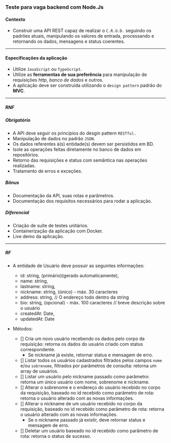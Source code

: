 ### Teste para vaga backend com Node.Js

#### Contexto

- Construir uma API REST capaz de realizar o `C.R.U.D.` seguindo os padrões atuais, manipulando os valores de entrada, processando e retornando os dados, mensagens e status coerentes.

---

#### Especificações da aplicação

- Utilize `JavaScript` ou `TypeScript`.
- Utilize as **ferramentas de sua preferência** para manipulação de requisições _http_, _banco de dados_ e outros.
- A aplicação deve ser construída utilizando o `design pattern` padrão do **MVC**.

---

##### RNF

##### **Obrigatório**

- A API deve seguir os princípios do desgin pattern `RESTful.`
- Manipulação de dados no padrão `JSON`.
- Os dados referentes à(s) entidade(s) devem ser persistidos em BD.
- Isole as operações feitas diretamente no banco de dados em repositórios.
- Retorno das requisições e status com semântica nas operações realizadas.
- Tratamento de erros e exceções.

##### **Bônus**

- Documentação da API, suas rotas e parâmetros.
- Documentação dos requisitos necessários para rodar a aplicação.

##### **Diferencial**

- Criação de suíte de testes unitários.
- Containerização da aplicação com Docker.
- Live demo da aplicação.

---

##### RF

- A entidade de Usuário deve possuir as seguintes informações:
  - id: string, (primário)(gerado automaticamente),
  - name: string,
  - lastname: string,
  - nickname: string, (único) - máx. 30 caracteres
  - address: string, // O endereço todo dentro da string
  - bio: string, (opcional) - máx. 100 caracteres // breve descrição sobre o usuário
  - createdAt: Date,
  - updatedAt: Date

- Métodos:
  - [] Cria um novo usuário recebendo os dados pelo corpo da requisição: retorna os dados do usuário criado com status correspondente.
    - Se nickname já existe, retornar status e mensagem de erro.
  - [] Listar todos os usuários cadastrados filtrados pelos campos `nome` e/ou `sobrenome`, filtrados por parâmetros de consulta: retorna um array de usuários.
  - [] Listar um usuário pelo nickname passado como parâmetro: retorna um único usuário com nome, sobrenome e nickname.
  - [] Alterar o sobrenome e o endereço do usuário recebido no corpo da requisição, baseado no id recebido como parâmetro de rota: retorna o usuário alterado com as novas informações.
  - [] Alterar o nickname de um usuário recebido no corpo da requisição, baseado no id recebido como parâmetro de rota: retorna o usuário alterado com as novas informações.
    - Se o nickname passado já existir, deve retornar status e mensagem de erro.
  - [] Deletar um usuário baseado no id recebido como parâmetro de rota: retorna o status de sucesso.

